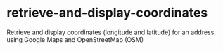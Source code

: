 # retrieve-and-display-coordinates
Retrieve and display coordinates (longitude and latitude) for an address, using Google Maps and OpenStreetMap (OSM)
